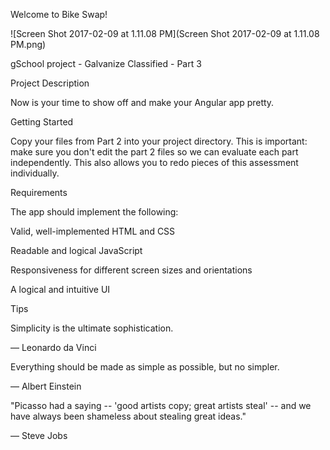 Welcome to Bike Swap!


![Screen Shot 2017-02-09 at 1.11.08 PM](Screen Shot 2017-02-09 at 1.11.08 PM.png) 








gSchool project - Galvanize Classified - Part 3

Project Description

Now is your time to show off and make your Angular app pretty.

Getting Started

Copy your files from Part 2 into your project directory. This is important: make sure you don't edit the part 2 files so we can evaluate each part independently. This also allows you to redo pieces of this assessment individually.

Requirements

The app should implement the following:

Valid, well-implemented HTML and CSS

Readable and logical JavaScript

Responsiveness for different screen sizes and orientations

A logical and intuitive UI

Tips

Simplicity is the ultimate sophistication.

— Leonardo da Vinci 

Everything should be made as simple as possible, but no simpler.

— Albert Einstein

"Picasso had a saying -- 'good artists copy; great artists steal' -- and we have always been shameless about stealing great ideas."

— Steve Jobs
